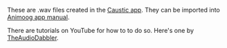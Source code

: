 These are .wav files created in the [Caustic app](https://itunes.apple.com/us/app/caustic/id775735447?mt=8). They can be imported into [Animoog app manual](https://www.moogmusic.com/sites/default/files/AnimoogManual.pdf).

There are tutorials on YouTube for how to to do so. Here's one by [TheAudioDabbler](https://youtu.be/vGu6WYQFuBI).